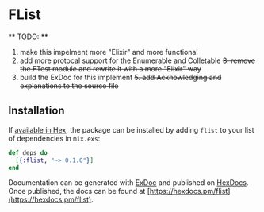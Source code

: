 # FList

** TODO: **
1. make this impelment more "Elixir" and more functional
2. add more protocal support for the Enumerable and Colletable
~~3. remove the FTest module and rewrite it with a more "Elixir" way~~
4. build the ExDoc for this implement
~~5. add Acknowledging and explanations to the source file~~

## Installation

If [available in Hex](https://hex.pm/docs/publish), the package can be installed
by adding `flist` to your list of dependencies in `mix.exs`:

```elixir
def deps do
  [{:flist, "~> 0.1.0"}]
end
```

Documentation can be generated with [ExDoc](https://github.com/elixir-lang/ex_doc)
and published on [HexDocs](https://hexdocs.pm). Once published, the docs can
be found at [https://hexdocs.pm/flist](https://hexdocs.pm/flist).

